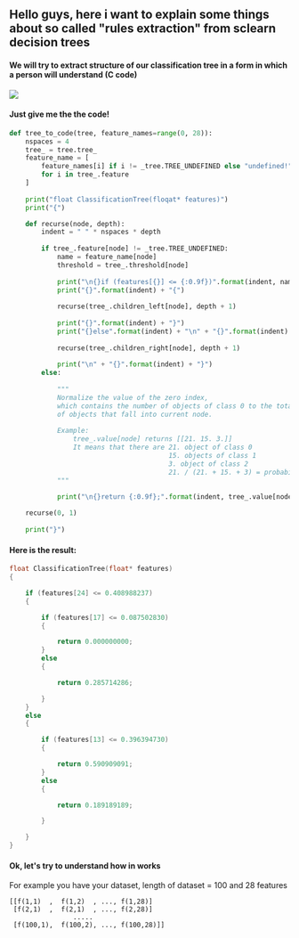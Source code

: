 ## Hello guys, here i want to explain some things about so called "rules extraction" from sclearn decision trees
#### We will try to extract structure of our classification tree in a form in which a person will understand (C code)

![](https://www.simafore.com/hs-fs/hub/64283/file-15380323-png/images/rapidminer-decision-tree-personal-loan-accept.png?t=1496839460448)

#### Just give me the the code!

```Python
def tree_to_code(tree, feature_names=range(0, 28)):
    nspaces = 4
    tree_ = tree.tree_
    feature_name = [
        feature_names[i] if i != _tree.TREE_UNDEFINED else "undefined!"
        for i in tree_.feature
    ]
    
    print("float ClassificationTree(floqat* features)")
    print("{")

    def recurse(node, depth):
        indent = " " * nspaces * depth
        
        if tree_.feature[node] != _tree.TREE_UNDEFINED:
            name = feature_name[node]
            threshold = tree_.threshold[node]
            
            print("\n{}if (features[{}] <= {:0.9f})".format(indent, name, threshold))
            print("{}".format(indent) + "{")
            
            recurse(tree_.children_left[node], depth + 1)
            
            print("{}".format(indent) + "}")
            print("{}else".format(indent) + "\n" + "{}".format(indent) + "{")
            
            recurse(tree_.children_right[node], depth + 1)
            
            print("\n" + "{}".format(indent) + "}")
        else:
            
            """
            Normalize the value of the zero index,
            which contains the number of objects of class 0 to the total number
            of objects that fall into current node.
            
            Example:
                tree_.value[node] returns [[21. 15. 3.]]
                It means that there are 21. object of class 0
                                        15. objects of class 1
                                        3. object of class 2
                                        21. / (21. + 15. + 3) = probability of class 0 in current node
            """
            
            print("\n{}return {:0.9f};".format(indent, tree_.value[node][0][0] / sum(tree_.value[node][0])))

    recurse(0, 1)
    
    print("}")
```

#### Here is the result:

```C++
float ClassificationTree(float* features)
{

    if (features[24] <= 0.408988237)
    {

        if (features[17] <= 0.087502830)
        {

            return 0.000000000;
        }
        else
        {

            return 0.285714286;

        }
    }
    else
    {

        if (features[13] <= 0.396394730)
        {

            return 0.590909091;
        }
        else
        {

            return 0.189189189;

        }

    }
}
```

#### Ok, let's try to understand how in works

For example you have your dataset, length of dataset = 100 and 28 features

```
[[f(1,1)  ,  f(1,2)  , ..., f(1,28)]
 [f(2,1)  ,  f(2,1)  , ..., f(2,28)]
                .....
 [f(100,1),  f(100,2), ..., f(100,28)]]
```
